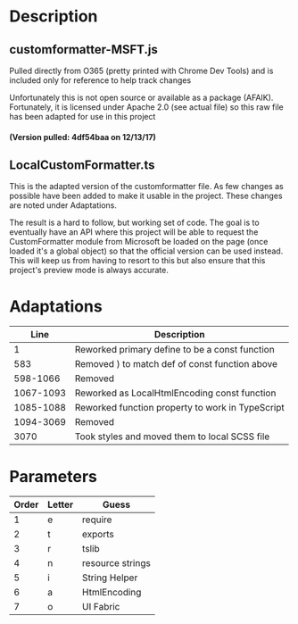 # Description

## customformatter-MSFT.js
Pulled directly from O365 (pretty printed with Chrome Dev Tools) and is included only for reference to help track changes

Unfortunately this is not open source or available as a package (AFAIK). Fortunately, it is licensed under Apache 2.0 (see actual file) so this raw file has been adapted for use in this project

#### (Version pulled: 4df54baa on 12/13/17)

## LocalCustomFormatter.ts
This is the adapted version of the customformatter file. As few changes as possible have been added to make it usable in the project. These changes are noted under Adaptations.

The result is a hard to follow, but working set of code. The goal is to eventually have an API where this project will be able to request the CustomFormatter module from Microsoft be loaded on the page (once loaded it's a global object) so that the official version can be used instead. This will keep us from having to resort to this but also ensure that this project's preview mode is always accurate.

# Adaptations

|Line|Description|
|---|---|
|1|Reworked primary define to be a const function|
|583|Removed ) to match def of const function above|
|598-1066| Removed|
|1067-1093|Reworked as LocalHtmlEncoding const function|
|1085-1088|Reworked function property to work in TypeScript|
|1094-3069| Removed|
|3070|Took styles and moved them to local SCSS file|

# Parameters

|Order|Letter|Guess|
|---|---|---|
|1|e|require|
|2|t|exports|
|3|r|tslib|
|4|n|resource strings|
|5|i|String Helper|
|6|a|HtmlEncoding|
|7|o|UI Fabric|